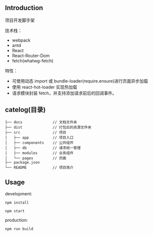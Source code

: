 ## Introduction

项目开发脚手架

技术栈：

*   webpack
*   antd
*   React
*   React-Router-Dom
*   fetch(whatwg-fetch)

特性：

*   可使用动态 import 或 bundle-loader(require.ensure)进行页面异步加载
*   使用 react-hot-loader 实现热加载
*   请求模块封装 fetch，并支持添加请求前后的回调事件。

## catelog(目录)

```
├── docs              // 文档文件夹
├── dist              // 打包后的资源文件夹
├── src               // 项目
│   ├── app           // 项目入口
│   ├── components    // 公共组件
│   ├── db            // 请求统一管理
│   ├── modules       // 业务组件
│   └── pages         // 页面
├── package.json
└── README            // 项目简介
```

## Usage

development:

```
npm install

npm start
```

production:

```
npm run build
```
